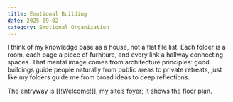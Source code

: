 ```yaml
---
title: Emotional Building
date: 2025-09-02
category: Emotional Organization
---
```

I think of my knowledge base as a house, not a flat file list. Each folder is a room, each page a piece of furniture, and every link a hallway connecting spaces. That mental image comes from architecture principles: good buildings guide people naturally from public areas to private retreats, just like my folders guide me from broad ideas to deep reflections.  

The entryway is [[!Welcome!]], my site’s foyer; It shows the floor plan.